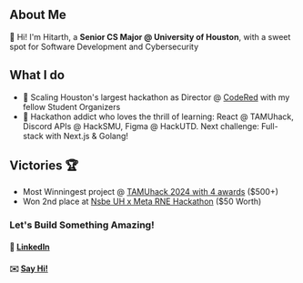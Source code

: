 ## About Me
👋 Hi! I'm Hitarth, a __Senior CS Major @ University of Houston__, with a sweet spot for Software Development and Cybersecurity

## What I do
- 🎯 Scaling Houston's largest hackathon as Director @ [CodeRed](https://github.com/UHCodeRED) with my fellow Student Organizers
- 🌱 Hackathon addict who loves the thrill of learning: React @ TAMUhack, Discord APIs @ HackSMU, Figma @ HackUTD. Next challenge: Full-stack with Next.js & Golang!

## Victories 🏆
- Most Winningest project @ [TAMUhack 2024 with 4 awards](https://devpost.com/software/space-explorer-game) ($500+)
- Won 2nd place at [Nsbe UH x Meta RNE Hackathon](url) ($50 Worth)

### Let's Build Something Amazing!
#### 👔 [LinkedIn](https://www.linkedin.com/in/hitarth-thanki)
#### ✉️ [Say Hi!](forgewith@hitarth.dev)
